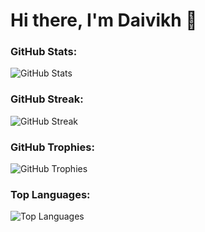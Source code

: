 # Hi there, I'm Daivikh 👋

### GitHub Stats:
![GitHub Stats](https://github-readme-stats.vercel.app/api?username=daivikhrajesh&show_icons=true&theme=radical)

### GitHub Streak:
![GitHub Streak](https://github-readme-streak-stats.herokuapp.com/?user=daivikhrajesh&theme=radical)

### GitHub Trophies:
![GitHub Trophies](https://github-profile-trophy.vercel.app/?username=daivikhrajesh&theme=radical)

### Top Languages:
![Top Languages](https://github-readme-stats.vercel.app/api/top-langs/?username=daivikhrajesh&layout=compact&theme=radical)

